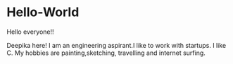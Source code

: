 # Hello-World

Hello everyone!! 

Deepika here! I am an engineering aspirant.I like to work with startups.
I like C.
My hobbies are painting,sketching, travelling and internet surfing. 
